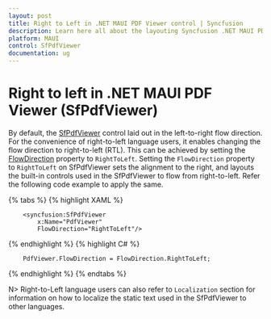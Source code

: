 ```yaml
---
layout: post
title: Right to Left in .NET MAUI PDF Viewer control | Syncfusion
description: Learn here all about the layouting Syncfusion .NET MAUI PDF Viewer (SfPdfViewer) control in right-to-left.
platform: MAUI
control: SfPdfViewer
documentation: ug
---
```


# Right to left in .NET MAUI PDF Viewer (SfPdfViewer)

By default, the [SfPdfViewer](https://help.syncfusion.com/cr/maui/Syncfusion.Maui.PdfViewer.SfPdfViewer.html) control laid out in the left-to-right flow direction. For the convenience of right-to-left language users, it enables changing the flow direction to right-to-left (RTL). This can be achieved by setting the [FlowDirection](https://learn.microsoft.com/en-us/dotnet/api/microsoft.maui.iview.flowdirection?view=net-maui-7.0) property to `RightToLeft`. 
Setting the `FlowDirection` property to `RightToLeft` on SfPdfViewer sets the alignment to the right, and layouts the built-in controls used in the SfPdfViewer to flow from right-to-left. Refer the following code example to apply the same.

{% tabs %}
{% highlight XAML %}

        <syncfusion:SfPdfViewer
            x:Name="PdfViewer"
            FlowDirection="RightToLeft"/>

{% endhighlight %}
{% highlight C# %}

        PdfViewer.FlowDirection = FlowDirection.RightToLeft;

{% endhighlight %}
{% endtabs %}

N> Right-to-Left language users can also refer to `Localization` section for information on how to localize the static text used in the SfPdfViewer to other languages.